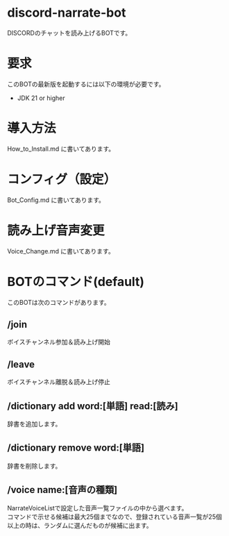 # discord-narrate-bot
DISCORDのチャットを読み上げるBOTです。

# 要求
このBOTの最新版を起動するには以下の環境が必要です。
- JDK 21 or higher

# 導入方法
How_to_Install.md に書いてあります。

# コンフィグ（設定）
Bot_Config.md に書いてあります。

# 読み上げ音声変更
Voice_Change.md に書いてあります。

# BOTのコマンド(default)
このBOTは次のコマンドがあります。
## /join
ボイスチャンネル参加＆読み上げ開始
## /leave
ボイスチャンネル離脱＆読み上げ停止
## /dictionary add word:[単語] read:[読み]
辞書を追加します。
## /dictionary remove word:[単語]
辞書を削除します。
## /voice name:[音声の種類]
NarrateVoiceListで設定した音声一覧ファイルの中から選べます。<br>
コマンドで示せる候補は最大25個までなので、登録されている音声一覧が25個以上の時は、ランダムに選んだものが候補に出ます。<br>
